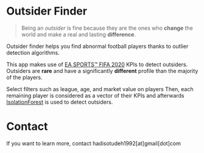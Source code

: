 # Outsider Finder

> Being an _outsider_ is fine because they are the ones who **change** the world and make a real and lasting **difference**.

Outsider finder helps you find abnormal football players thanks to outlier detection algorithms.

This app makes use of [EA SPORTS™ FIFA 2020](https://sofifa.com) KPIs to detect outsiders. Outsiders are **rare** and have a significantly **different** profile than the majority of the players.

Select filters such as league, age, and market value on players Then, each remaining player is considered as a vector of their KPIs and afterwards [IsolationForest](https://dl.acm.org/doi/10.1109/ICDM.2008.17) is used to detect outsiders.

# Contact

If you want to learn more, contact hadisotudeh1992[at]gmail[dot]com
